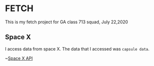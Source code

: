# FETCH
This is my fetch project for GA class 713 squad, July 22,2020

## Space X
I access data from space X. The data that I accessed was `capsule data`. 

~[Space X API](https://api.spacexdata.com/v3/capsules)